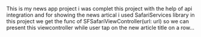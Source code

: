 This is my news app project i was complet this project with the help of 
api integration and for showing the news artical i used SafariServices library in 
this project we get the func of SFSafariViewController(url: url) so 
we can present this viewcontroller while user tap on the new article title 
on a row...
